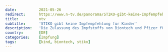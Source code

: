 ```yaml
---
date:          2021-05-26
redirect:      https://www.n-tv.de/panorama/STIKO-gibt-keine-Impfempfehlung-fuer-Kinder-article22576099.html
title:         ntv
subtitle:      'STIKO gibt keine Impfempfehlung für Kinder'
description:   'Die Zulassung des Impfstoffs von Biontech und Pfizer für unter 16-Jährige durch die EMA steht kurz bevor, da schert die Ständige Impfkommission hierzulande aus. Die Datenlage sei zu dünn, nur Kinder mit chronischen Krankheiten sollten geimpft werden. Bundesminister haben eigentlich andere Pläne.'
country:       [DE]
categories:    [Impfung]
tags:          [kind, biontech, stiko]
---
```

